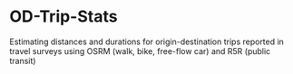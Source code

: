 # OD-Trip-Stats
Estimating distances and durations for origin-destination trips reported in travel surveys using OSRM (walk, bike, free-flow car) and R5R (public transit)
